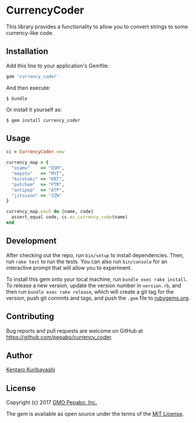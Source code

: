# CurrencyCoder

This library provides a functionality to allow you to convert strings to some currency-like code.

## Installation

Add this line to your application's Gemfile:

```ruby
gem 'currency_coder'
```

And then execute:

    $ bundle

Or install it yourself as:

    $ gem install currency_coder

## Usage

```ruby
cc = CurrencyCoder.new

currency_map = {
  "osamu"    => "OSM",
  "mayoto"   => "MYT",
  "kurotaki" => "KRT",
  "putchom"  => "PTM",
  "antipop"  => "ATP",
  "jitsuzon" => "JZN"
}

currency_map.each do |name, code|
  assert_equal code, cc.as_currency_code(name)
end
```

## Development

After checking out the repo, run `bin/setup` to install dependencies. Then, run `rake test` to run the tests. You can also run `bin/console` for an interactive prompt that will allow you to experiment.

To install this gem onto your local machine, run `bundle exec rake install`. To release a new version, update the version number in `version.rb`, and then run `bundle exec rake release`, which will create a git tag for the version, push git commits and tags, and push the `.gem` file to [rubygems.org](https://rubygems.org).

## Contributing

Bug reports and pull requests are welcome on GitHub at https://github.com/pepabo/currency_coder.

## Author

[Kentaro Kuribayashi](https://kentarok.org/)

## License

Copyright (c) 2017 [GMO Pepabo, Inc.](https://pepabo.com/)

The gem is available as open source under the terms of the [MIT License](http://opensource.org/licenses/MIT).
